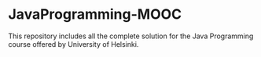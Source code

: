 # JavaProgramming-MOOC
This repository includes all the complete solution for the Java Programming course offered by University of Helsinki. 
